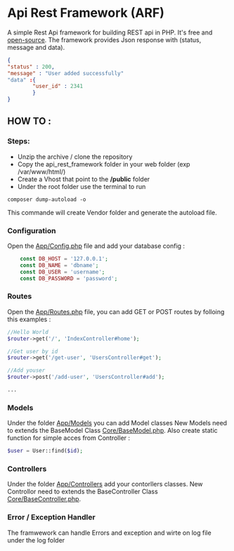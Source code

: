 # Api Rest Framework (ARF)

A simple Rest Api framework for building REST api in PHP. It's free and [open-source](LICENSE).
The framework provides Json response with (status, message and data).  
```json
{
"status" : 200, 
"message" : "User added successfully"
"data" :{
        "user_id" : 2341
        }
}
```

## HOW TO :  

### Steps:  
-	Unzip the archive / clone the repository    
-	Copy the api_rest_framework folder in your web folder (exp /var/www/html/)     
-	Create a Vhost that point to the **/public** folder
-   Under the root folder use the terminal to run   
  
```
composer dump-autoload -o
```
This commande will create Vendor folder and generate the autoload file. 

### Configuration

Open the [App/Config.php](App/Config.php) file and add your database config : 

```php
    const DB_HOST = '127.0.0.1';
    const DB_NAME = 'dbname';
    const DB_USER = 'username';
    const DB_PASSWORD = 'password'; 
```

### Routes

Open the [App/Routes.php](App/Routes.php) file, you can add GET or POST routes by folloing this examples : 


```php
//Hello World
$router->get('/', 'IndexController#home');

//Get user by id
$router->get('/get-user', 'UsersController#get');

//Add youser
$router->post('/add-user', 'UsersController#add');

...

```

### Models

Under the folder [App/Models](App/Models) you can add Model classes 
New Models need to extends the BaseModel Class [Core/BaseModel.php](Core/BaseModel.php). 
Also create static function for simple acces from Controller : 

```php
$user = User::find($id);

```
### Controllers
Under the folder [App/Controllers](App/Controllers) add your contorllers classes. 
New Controllor need to extends the BaseController Class [Core/BaseController.php](Core/BaseController.php). 

### Error / Exception Handler
The framwework can handle Errors and exception and wirte on log file under the log folder
